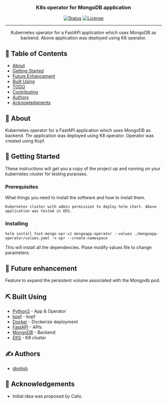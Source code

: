 <h3 align="center">K8s operator for MongoDB application</h3>

<div align="center">

[![Status](https://img.shields.io/badge/status-active-success.svg)]()
[![License](https://img.shields.io/badge/license-MIT-blue)](/LICENSE)

</div>

---

<p align="center"> Kubernetes operator for a FastAPI application which uses MongoDB as backend.
                   Above application was deployed using K8 operator.
    <br> 
</p>

## 📝 Table of Contents

- [About](#about)
- [Getting Started](#getting_started)
- [Future Enhancement](#enhancement)
- [Built Using](#built_using)
- [TODO](../TODO.md)
- [Contributing](../CONTRIBUTING.md)
- [Authors](#authors)
- [Acknowledgments](#acknowledgement)

## 🧐 About <a name = "about"></a>

Kubernetes operator for a FastAPI application which uses MongoDB as backend. Thr application was deployed using K8 operator. Operator was created using Kopf.

## 🏁 Getting Started <a name = "getting_started"></a>

These instructions will get you a copy of the project up and running on your kubernetes cluster for testing purposes.

### Prerequisites

What things you need to install the software and how to install them.

```
Kubernetes cluster with admin permission to deploy helm chart. Above application was tested in EKS.
```

### Installing

```
helm install fast-mongo-opr-v1 mongoapp-operator --values ./mongoapp-operator/values.yaml -n opr --create-namespace
```

This will install all the dependencies. Plase modify values file to change parameters.


## 🚀 Future enhancement <a name = "enhancement"></a>

Feature to expand the persistent volume associated with the Mongodb pod.

## ⛏️ Built Using <a name = "built_using"></a>

- [Python3](https://www.python.org/) - App & Operator
- [kopf](https://kopf.readthedocs.io/) - kopf
- [Docker](https://www.docker.com/) - Dockerize deployment
- [FastAPI](https://fastapi.tiangolo.com/) - APIs
- [MongoDB](https://mongodb.com/) - Backend
- [EKS](https://aws.amazon.com/eks/) - K8 cluster

## ✍️ Authors <a name = "authors"></a>

- [@nitish](https://github.com/nitish-pradhan)

## 🎉 Acknowledgements <a name = "acknowledgement"></a>

- Initial idea was proposed by Calix.

